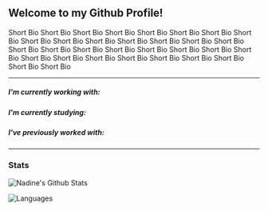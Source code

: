 ## Welcome to my Github Profile!

Short Bio Short Bio Short Bio Short Bio Short Bio Short Bio Short Bio Short Bio Short Bio Short Bio Short Bio Short Bio Short Bio Short Bio Short Bio Short Bio Short Bio Short Bio Short Bio Short Bio Short Bio Short Bio Short Bio Short Bio Short Bio Short Bio Short Bio Short Bio Short Bio Short Bio Short Bio Short Bio 

---
##### I'm currently working with:


##### I'm currently studying:


##### I've previously worked with:

---

### Stats
![Nadine's Github Stats](https://github-readme-stats.vercel.app/api?username=nadinejuraschek&show_icons=true&bg_color=FFFFFF&count_private=true&text_color=363636&icon_color=F16159&title_color=F16159&hide=stars,issues&include_all_commits=true&hide_title=true)

![Languages](https://github-readme-stats.vercel.app/api/top-langs/?username=nadinejuraschek&bg_color=FFFFFF&hide_title=true&layout=compact&hide=tsql&title_color=F16159&hide_title=true)

